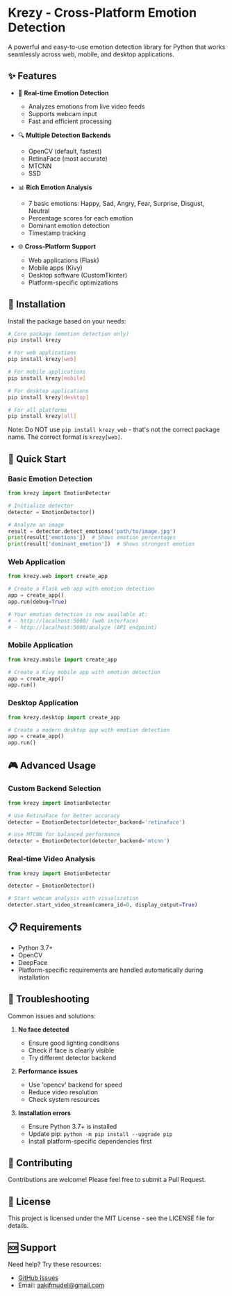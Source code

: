 # Krezy - Cross-Platform Emotion Detection

A powerful and easy-to-use emotion detection library for Python that works seamlessly across web, mobile, and desktop applications.

## ✨ Features

- 🎯 **Real-time Emotion Detection**
  - Analyzes emotions from live video feeds
  - Supports webcam input
  - Fast and efficient processing

- 🔍 **Multiple Detection Backends**
  - OpenCV (default, fastest)
  - RetinaFace (most accurate)
  - MTCNN
  - SSD

- 📊 **Rich Emotion Analysis**
  - 7 basic emotions: Happy, Sad, Angry, Fear, Surprise, Disgust, Neutral
  - Percentage scores for each emotion
  - Dominant emotion detection
  - Timestamp tracking

- 🌐 **Cross-Platform Support**
  - Web applications (Flask)
  - Mobile apps (Kivy)
  - Desktop software (CustomTkinter)
  - Platform-specific optimizations

## 🚀 Installation

Install the package based on your needs:

```bash
# Core package (emotion detection only)
pip install krezy

# For web applications
pip install krezy[web]

# For mobile applications
pip install krezy[mobile]

# For desktop applications
pip install krezy[desktop]

# For all platforms
pip install krezy[all]
```

Note: Do NOT use `pip install krezy_web` - that's not the correct package name. The correct format is `krezy[web]`.

## 📖 Quick Start

### Basic Emotion Detection

```python
from krezy import EmotionDetector

# Initialize detector
detector = EmotionDetector()

# Analyze an image
result = detector.detect_emotions('path/to/image.jpg')
print(result['emotions'])  # Shows emotion percentages
print(result['dominant_emotion'])  # Shows strongest emotion
```

### Web Application

```python
from krezy.web import create_app

# Create a Flask web app with emotion detection
app = create_app()
app.run(debug=True)

# Your emotion detection is now available at:
# - http://localhost:5000/ (web interface)
# - http://localhost:5000/analyze (API endpoint)
```

### Mobile Application

```python
from krezy.mobile import create_app

# Create a Kivy mobile app with emotion detection
app = create_app()
app.run()
```

### Desktop Application

```python
from krezy.desktop import create_app

# Create a modern desktop app with emotion detection
app = create_app()
app.run()
```

## 🎮 Advanced Usage

### Custom Backend Selection

```python
from krezy import EmotionDetector

# Use RetinaFace for better accuracy
detector = EmotionDetector(detector_backend='retinaface')

# Use MTCNN for balanced performance
detector = EmotionDetector(detector_backend='mtcnn')
```

### Real-time Video Analysis

```python
from krezy import EmotionDetector

detector = EmotionDetector()

# Start webcam analysis with visualization
detector.start_video_stream(camera_id=0, display_output=True)
```

## 📋 Requirements

- Python 3.7+
- OpenCV
- DeepFace
- Platform-specific requirements are handled automatically during installation

## 🔧 Troubleshooting

Common issues and solutions:

1. **No face detected**
   - Ensure good lighting conditions
   - Check if face is clearly visible
   - Try different detector backend

2. **Performance issues**
   - Use 'opencv' backend for speed
   - Reduce video resolution
   - Check system resources

3. **Installation errors**
   - Ensure Python 3.7+ is installed
   - Update pip: `python -m pip install --upgrade pip`
   - Install platform-specific dependencies first

## 🤝 Contributing

Contributions are welcome! Please feel free to submit a Pull Request.

## 📄 License

This project is licensed under the MIT License - see the LICENSE file for details.

## 🆘 Support

Need help? Try these resources:
- [GitHub Issues](https://github.com/itsaakif/krezy/issues)
- Email: aakifmudel@gmail.com
